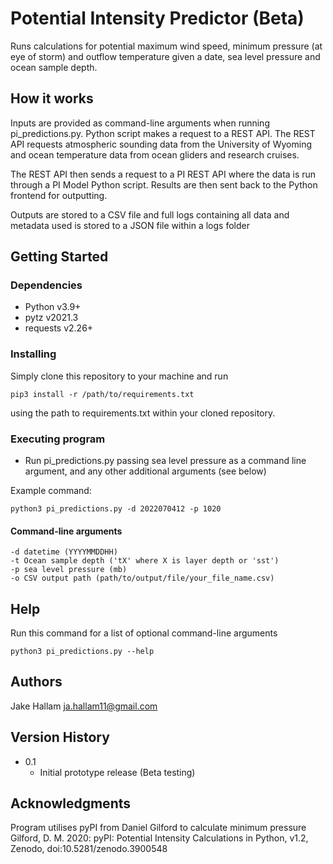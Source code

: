 # Potential Intensity Predictor (Beta)

Runs calculations for potential maximum wind speed, minimum pressure (at eye of storm) and outflow temperature given a date, sea level pressure and ocean sample depth.

## How it works

Inputs are provided as command-line arguments when running pi_predictions.py. Python script makes a request to a REST API. The REST API requests atmospheric sounding data from the University of Wyoming and ocean temperature data from ocean gliders and research cruises.

The REST API then sends a request to a PI REST API where the data is run through a PI Model Python script. Results are then sent back to the Python frontend for outputting.

Outputs are stored to a CSV file and full logs containing all data and metadata used is stored to a JSON file within a logs folder

## Getting Started

### Dependencies

- Python v3.9+
- pytz v2021.3
- requests v2.26+

### Installing

Simply clone this repository to your machine and run

```
pip3 install -r /path/to/requirements.txt
```

using the path to requirements.txt within your cloned repository.

### Executing program

- Run pi_predictions.py passing sea level pressure as a command line argument, and any other additional arguments (see below)

Example command:

```
python3 pi_predictions.py -d 2022070412 -p 1020
```

#### Command-line arguments

    -d datetime (YYYYMMDDHH)
    -t Ocean sample depth ('tX' where X is layer depth or 'sst')
    -p sea level pressure (mb)
    -o CSV output path (path/to/output/file/your_file_name.csv)

## Help

Run this command for a list of optional command-line arguments

```
python3 pi_predictions.py --help
```

## Authors

Jake Hallam
[ja.hallam11@gmail.com](mailto:ja.hallam11@gmail.com)

## Version History

- 0.1
  - Initial prototype release (Beta testing)

## Acknowledgments

Program utilises pyPI from Daniel Gilford to calculate minimum pressure
Gilford, D. M. 2020: pyPI: Potential Intensity Calculations in Python, v1.2, Zenodo, doi:10.5281/zenodo.3900548
